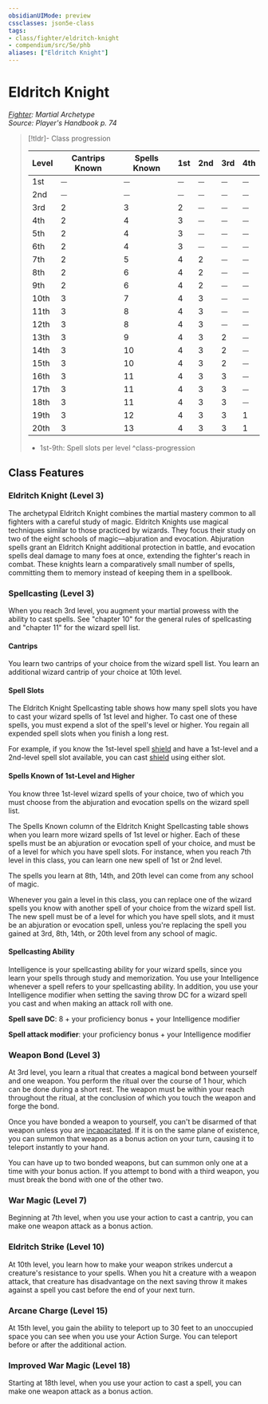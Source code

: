 ```yaml
---
obsidianUIMode: preview
cssclasses: json5e-class
tags:
- class/fighter/eldritch-knight
- compendium/src/5e/phb
aliases: ["Eldritch Knight"]
---
```

# Eldritch Knight
*[Fighter](fighter.md): Martial Archetype*  
*Source: Player's Handbook p. 74*  

> [!tldr]- Class progression
> 
> | Level | Cantrips Known | Spells Known | 1st | 2nd | 3rd | 4th |
> |-------|----------------|--------------|-----|-----|-----|-----|
> | 1st | ⏤ | ⏤ | ⏤ | ⏤ | ⏤ | ⏤ |
> | 2nd | ⏤ | ⏤ | ⏤ | ⏤ | ⏤ | ⏤ |
> | 3rd | 2 | 3 | 2 | ⏤ | ⏤ | ⏤ |
> | 4th | 2 | 4 | 3 | ⏤ | ⏤ | ⏤ |
> | 5th | 2 | 4 | 3 | ⏤ | ⏤ | ⏤ |
> | 6th | 2 | 4 | 3 | ⏤ | ⏤ | ⏤ |
> | 7th | 2 | 5 | 4 | 2 | ⏤ | ⏤ |
> | 8th | 2 | 6 | 4 | 2 | ⏤ | ⏤ |
> | 9th | 2 | 6 | 4 | 2 | ⏤ | ⏤ |
> | 10th | 3 | 7 | 4 | 3 | ⏤ | ⏤ |
> | 11th | 3 | 8 | 4 | 3 | ⏤ | ⏤ |
> | 12th | 3 | 8 | 4 | 3 | ⏤ | ⏤ |
> | 13th | 3 | 9 | 4 | 3 | 2 | ⏤ |
> | 14th | 3 | 10 | 4 | 3 | 2 | ⏤ |
> | 15th | 3 | 10 | 4 | 3 | 2 | ⏤ |
> | 16th | 3 | 11 | 4 | 3 | 3 | ⏤ |
> | 17th | 3 | 11 | 4 | 3 | 3 | ⏤ |
> | 18th | 3 | 11 | 4 | 3 | 3 | ⏤ |
> | 19th | 3 | 12 | 4 | 3 | 3 | 1 |
> | 20th | 3 | 13 | 4 | 3 | 3 | 1 |
> 
> - 1st-9th: Spell slots per level
^class-progression


## Class Features

### Eldritch Knight (Level 3)

The archetypal Eldritch Knight combines the martial mastery common to all fighters with a careful study of magic. Eldritch Knights use magical techniques similar to those practiced by wizards. They focus their study on two of the eight schools of magic—abjuration and evocation. Abjuration spells grant an Eldritch Knight additional protection in battle, and evocation spells deal damage to many foes at once, extending the fighter's reach in combat. These knights learn a comparatively small number of spells, committing them to memory instead of keeping them in a spellbook.

### Spellcasting (Level 3)

When you reach 3rd level, you augment your martial prowess with the ability to cast spells. See "chapter 10" for the general rules of spellcasting and "chapter 11" for the wizard spell list.

#### Cantrips

You learn two cantrips of your choice from the wizard spell list. You learn an additional wizard cantrip of your choice at 10th level.

#### Spell Slots

The Eldritch Knight Spellcasting table shows how many spell slots you have to cast your wizard spells of 1st level and higher. To cast one of these spells, you must expend a slot of the spell's level or higher. You regain all expended spell slots when you finish a long rest.

For example, if you know the 1st-level spell [shield](compendium/spells/shield.md) and have a 1st-level and a 2nd-level spell slot available, you can cast [shield](compendium/spells/shield.md) using either slot.

#### Spells Known of 1st-Level and Higher

You know three 1st-level wizard spells of your choice, two of which you must choose from the abjuration and evocation spells on the wizard spell list.

The Spells Known column of the Eldritch Knight Spellcasting table shows when you learn more wizard spells of 1st level or higher. Each of these spells must be an abjuration or evocation spell of your choice, and must be of a level for which you have spell slots. For instance, when you reach 7th level in this class, you can learn one new spell of 1st or 2nd level.

The spells you learn at 8th, 14th, and 20th level can come from any school of magic.

Whenever you gain a level in this class, you can replace one of the wizard spells you know with another spell of your choice from the wizard spell list. The new spell must be of a level for which you have spell slots, and it must be an abjuration or evocation spell, unless you're replacing the spell you gained at 3rd, 8th, 14th, or 20th level from any school of magic.

#### Spellcasting Ability

Intelligence is your spellcasting ability for your wizard spells, since you learn your spells through study and memorization. You use your Intelligence whenever a spell refers to your spellcasting ability. In addition, you use your Intelligence modifier when setting the saving throw DC for a wizard spell you cast and when making an attack roll with one.

**Spell save DC**: 8 + your proficiency bonus + your Intelligence modifier

**Spell attack modifier**: your proficiency bonus + your Intelligence modifier

### Weapon Bond (Level 3)

At 3rd level, you learn a ritual that creates a magical bond between yourself and one weapon. You perform the ritual over the course of 1 hour, which can be done during a short rest. The weapon must be within your reach throughout the ritual, at the conclusion of which you touch the weapon and forge the bond.

Once you have bonded a weapon to yourself, you can't be disarmed of that weapon unless you are [incapacitated](_conditions.md#incapacitated). If it is on the same plane of existence, you can summon that weapon as a bonus action on your turn, causing it to teleport instantly to your hand.

You can have up to two bonded weapons, but can summon only one at a time with your bonus action. If you attempt to bond with a third weapon, you must break the bond with one of the other two.

### War Magic (Level 7)

Beginning at 7th level, when you use your action to cast a cantrip, you can make one weapon attack as a bonus action.

### Eldritch Strike (Level 10)

At 10th level, you learn how to make your weapon strikes undercut a creature's resistance to your spells. When you hit a creature with a weapon attack, that creature has disadvantage on the next saving throw it makes against a spell you cast before the end of your next turn.

### Arcane Charge (Level 15)

At 15th level, you gain the ability to teleport up to 30 feet to an unoccupied space you can see when you use your Action Surge. You can teleport before or after the additional action.

### Improved War Magic (Level 18)

Starting at 18th level, when you use your action to cast a spell, you can make one weapon attack as a bonus action.